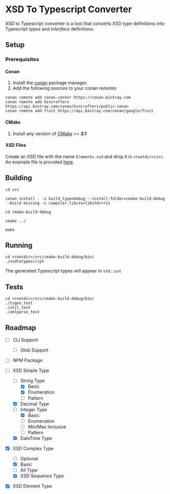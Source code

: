 # XSD To Typescript Converter

XSD to Typescript converter is a tool that converts XSD type definitions into Typescript _types_ and _interface_ definitions.

## Setup

### Prerequisites

#### Conan

1. Install the [conan](https://docs.conan.io/en/latest/installation.html) package manager.
2. Add the following sources to your conan remotes

```
conan remote add conan-center https://conan.bintray.com
conan remote add bincrafters https://api.bintray.com/conan/bincrafters/public-conan
conan remote add fruit https://api.bintray.com/conan/google/fruit
```

#### CMake

1. Install any version of [CMake](https://cmake.org/download/) >= **3.1**

#### XSD Files

Create an XSD file with the name `Elements.xsd` and drop it in `<rootdir>/src`. An example file is provided [here](SampleXSD.xml).

## Building

```
cd src

conan install . -s build_type=Debug --install-folder=cmake-build-debug --build missing -s compiler.libcxx=libstdc++11

cd cmake-build-debug

cmake ../

make
```

## Running

```
cd <rootdir>/src/cmake-build-debug/bin/
./xsdtotypescript
```

The generated Typescript types will appear in `std::out`

## Tests

```
cd <rootdir>/src/cmake-build-debug/bin/
./tsgen_test
./util_test
./xmlparse_test
```

## Roadmap

- [ ] CLI Support
  - [ ] Glob Support
- [ ] NPM Package

- [ ] XSD Simple Type
  - [ ] String Type
    - [x] Basic
    - [x] Enumeration
    - [ ] Pattern
  - [x] Decimal Type
  - [ ] Integer Type
    - [x] Basic
    - [ ] Enumeration
    - [ ] Min/Max Inclusive
    - [ ] Pattern
  - [x] DateTime Type
- [x] XSD Complex Type
  - [ ] Optional
  - [x] Basic
  - [ ] All Type
  - [x] XSD Sequence Type
- [x] XSD Element Type
